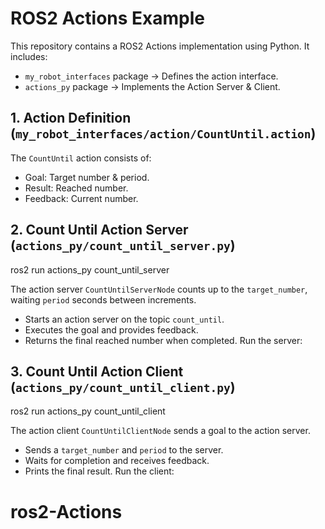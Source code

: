 # ROS2 Actions Example
This repository contains a ROS2 Actions implementation using Python. It includes:
- `my_robot_interfaces` package → Defines the action interface.
- `actions_py` package → Implements the Action Server & Client.

## 1. Action Definition (`my_robot_interfaces/action/CountUntil.action`)
The `CountUntil` action consists of:
- Goal: Target number & period.
- Result: Reached number.
- Feedback: Current number.

## 2. Count Until Action Server (`actions_py/count_until_server.py`)

ros2 run actions_py count_until_server

The action server `CountUntilServerNode` counts up to the `target_number`, waiting `period` seconds between increments.
- Starts an action server on the topic `count_until`.
- Executes the goal and provides feedback.
- Returns the final reached number when completed.
Run the server:

## 3. Count Until Action Client (`actions_py/count_until_client.py`)

ros2 run actions_py count_until_client

The action client `CountUntilClientNode` sends a goal to the action server.
- Sends a `target_number` and `period` to the server.
- Waits for completion and receives feedback.
- Prints the final result.
Run the client:

# ros2-Actions
